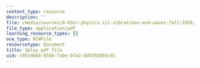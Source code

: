 ```yaml
---
content_type: resource
description: ''
file: /media/courses/8-03sc-physics-iii-vibrations-and-waves-fall-2016/c051d66805b67abe07a28d475b05bc92_Dlhma3z57SA.pdf
file_type: application/pdf
learning_resource_types: []
ocw_type: OCWFile
resourcetype: Document
title: 3play pdf file
uid: c051d668-05b6-7abe-07a2-8d475b05bc92
---
```

